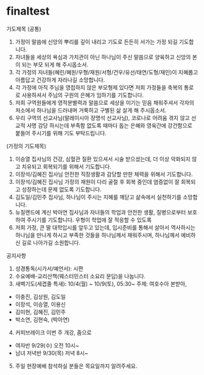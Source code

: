 # finaltest
기도제목
(공통)
1.	가정이 말씀에 신앙의 뿌리를 깊이 내리고 기도로 든든히 서가는 가정 되길 기도합니다.
2.	자녀들을 세상의 욕심과 가치관이 아닌 하나님이 주신 말씀으로 양육하고 신앙의 본이 되는 부모 되게 해 주시옵소서.
3.	각 가정의 자녀들(혜린/혜원/우형/재원/서형/건우/유선/태연/도형/재인)이 지혜롭고 아름답고 건강하게 자라나길 소망합니다.
4.	각 가정에 아직 주님을 영접하지 않은 부모형제 있다면 저희 가정들을 축복의 통로로 사용하셔서 주님의 구원의 은혜가 임하기를 기도합니다. 
5.	저희 구역원들에게 영적분별력과 말씀으로 세상을 이기는 믿음 채워주셔서 각자의 처소에서 하나님을 드러내며 거룩하고 구별된 삶 살게 해 주시옵소서.
6.	우리 구역의 선교사님(말레이시아 장명석 선교사님), 코로나로 어려움 겪지 않고 선교적 사명 감당 하시는데 부족함 없도록 때마다 돕는 은혜와 영육간에 강건함으로 붙들어 주시기를 위해 기도 부탁드립니다. 

(가정의 기도제목)
1.	이승열 집사님의 건강, 심혈관 질환 있으셔서 시술 받으셨는데, 더 이상 악화되지 않고 치유되고 회복되기를 위해서 기도합니다.
2.	이장석/김혜진 집사님 안전한 직장생활과 감당할 만한 체력을 위해서 기도합니다.
3.	이장석/김혜진 집사님 가정의 재원이 다리 골절 후 회복 중인데 염증없이 잘 회복되고 성장하는데 문제 없도록 기도합니다.
4.	김도일/김민주 집사님, 하나님이 주시는 지혜를 깨닫고 삶속에서 실천하기를 소망합니다. 
5.	뉴질랜드에 계신 박아연 집사님과 자녀들의 학업과 안전한 생활, 질병으로부터 보호하여 주시기를 기도합니다. 우형이 학업에 잘 적응할 수 있도록
6.	저희 가정, 큰 딸 대학입시를 앞두고 있는데, 입시준비를 통해서 살아서 역사하시는 하나님을 만나게 하시고 부족한 것들을 하나님께서 채워주시며, 하나님께서 예비하신 길로 나아가길 소원합니다.  


공지사항
1. 성경통독(시가서/예언서): 시편 
2. 수요예배-교리산책(웨스터민스터 소요리 문답)을 나눕니다.
3. 새벽기도(세겹줄 특새): 10/4(월) ~ 10/9(토), 05:30~
주제: 여호수아 본받아, 
- 이충진, 김상원, 김도일
- 이장석, 이승열, 이용신 
- 김미현, 김혜진, 김민주
- 박소연, 김현숙, (박아연)
4. 커피브레이크 이번 주 개강, 줌으로
- 여자반 9/29(수) 오전 10시~
- 남녀 저녁반 9/30(목) 저녁 8시~
5.  주일 현장예배 참석하실 분들은 목요일까지 알려주세요.
